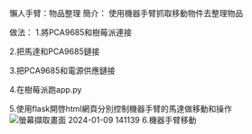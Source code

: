 懶人手臂：物品整理
簡介：
使用機器手臂抓取移動物件去整理物品

做法：
1.將PCA9685和樹莓派連接


2.把馬達和PCA9685鏈接


3.把PCA9685和電源供應鏈接



4.在樹莓派跑app.py












5.使用flask開啓html網頁分別控制機器手臂的馬達做移動和操作
![螢幕擷取畫面 2024-01-09 141139](https://github.com/summ0357/iot/assets/97116091/ac6fa8df-04ca-4b6c-85a2-a79988474d5a)
6.機器手臂移動	

